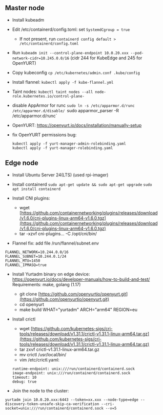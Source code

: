 ## Master node

- Install kubeadm
- Edit /etc/containerd/config.toml: set `SystemdCgroup = true`
  - If not present, run `containerd config default > /etc/containerd/config.toml`
- Run `kubeadm init --control-plane-endpoint 10.0.20.xxx --pod-network-cidr=10.245.0.0/16` (cidr 244 for KubeEdge and 245 for OpenYURT)
- Copy kubeconfig `cp /etc/kubernetes/admin.conf .kube/config`
- Install flannel: `kubectl apply -f kube-flannel.yml`
- Taint nodes:
  `kubectl taint nodes --all node-role.kubernetes.io/control-plane-`
- disable AppArmor for runc
  `sudo ln -s /etc/apparmor.d/runc /etc/apparmor.d/disable/
`sudo apparmor_parser -R /etc/apparmor.d/runc`
- OpenYURT: <https://openyurt.io/docs/installation/manually-setup>
- fix OpenYURT permissions bug:

  ```
  kubectl apply -f yurt-manager-admin-rolebinding.yaml
  kubectl apply -f yurt-manager-rolebinding.yaml
  ```

## Edge node

- Install Ubuntu Server 24(LTS) (used rpi-imager)

- Install containerd
  `sudo apt-get update && sudo apt-get upgrade`
  `sudo apt install containerd`

- Install CNI plugins:

  - wget [https://github.com/containernetworking/plugins/releases/download/v1.6.0/cni-plugins-linux-arm64-v1.6.0.tgz](https://github.com/containernetworking/plugins/releases/download/v1.6.0/cni-plugins-linux-arm64-v1.6.0.tgz)
  - tar -xzvf cni-plugins… -C /opt/cni/bin/

- Flannel fix:
  add file /run/flannel/subnet.env

```
FLANNEL_NETWORK=10.244.0.0/16
FLANNEL_SUBNET=10.244.0.1/24
FLANNEL_MTU=1450
FLANNEL_IPMASQ=true
```

- Install Yurtadm binary on edge device: <https://openyurt.io/docs/developer-manuals/how-to-build-and-test/>
  Requirements: make, golang (1.17)

  - git clone [https://github.com/openyurtio/openyurt.git](https://github.com/openyurtio/openyurt.git)
  - cd openyurt
  - make build WHAT="yurtadm" ARCH="arm64" REGION=eu

- Install crictl

  - wget [https://github.com/kubernetes-sigs/cri-tools/releases/download/v1.31.1/crictl-v1.31.1-linux-arm64.tar.gz](https://github.com/kubernetes-sigs/cri-tools/releases/download/v1.31.1/crictl-v1.31.1-linux-arm64.tar.gz)
  - tar zxvf crictl-v1.31.1-linux-arm64.tar.gz
  - mv crictl /usr/local/bin/
  - vim /etc/crictl.yaml:

  ```Plain
  runtime-endpoint: unix:///run/containerd/containerd.sock
  image-endpoint: unix:///run/containerd/containerd.sock
  timeout: 10
  debug: true
  ```

- Join the node to the cluster:

```
yurtadm join 10.0.20.xxx:6443 --token=xx.xxx --node-type=edge --discovery-token-unsafe-skip-ca-verification --cri-socket=unix:///run/containerd/containerd.sock --v=5
```
